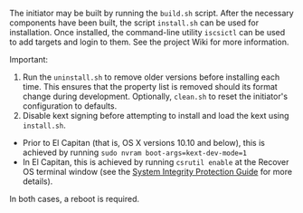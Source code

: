 The initiator may be built by running the `build.sh` script.  After the necessary components have been built, the script `install.sh` can be used for installation.  Once installed, the command-line utility `iscsictl` can be used to add targets and login to them. See the project Wiki for more information.

Important:  

1.  Run the `uninstall.sh` to remove older versions before installing each time.  This ensures that the property list is removed should its format change during development.  Optionally, `clean.sh` to reset the initiator's configuration to defaults.  
2.  Disable kext signing before attempting to install and load the kext using `install.sh`.
 * Prior to El Capitan (that is, OS X versions 10.10 and below), this is achieved by running `sudo nvram boot-args=kext-dev-mode=1`
 * In El Capitan, this is achieved by running `csrutil enable` at the Recover OS terminal window (see the [System Integrity Protection Guide](https://developer.apple.com/library/mac/documentation/Security/Conceptual/System_Integrity_Protection_Guide/KernelExtensions/KernelExtensions.html#//apple_ref/doc/uid/TP40016462-CH4-SW1) for more details).

 In both cases, a reboot is required.

